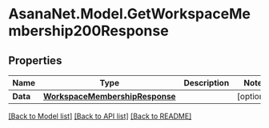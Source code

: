 # AsanaNet.Model.GetWorkspaceMembership200Response

## Properties

Name | Type | Description | Notes
------------ | ------------- | ------------- | -------------
**Data** | [**WorkspaceMembershipResponse**](WorkspaceMembershipResponse.md) |  | [optional] 

[[Back to Model list]](../README.md#documentation-for-models) [[Back to API list]](../README.md#documentation-for-api-endpoints) [[Back to README]](../README.md)

